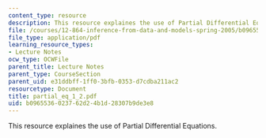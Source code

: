 ```yaml
---
content_type: resource
description: This resource explaines the use of Partial Differential Equations.
file: /courses/12-864-inference-from-data-and-models-spring-2005/b0965536023762d24b1d28307b9de3e8_partial_eq_1_2.pdf
file_type: application/pdf
learning_resource_types:
- Lecture Notes
ocw_type: OCWFile
parent_title: Lecture Notes
parent_type: CourseSection
parent_uid: e31ddbff-1ff0-3bfb-0353-d7cdba211ac2
resourcetype: Document
title: partial_eq_1_2.pdf
uid: b0965536-0237-62d2-4b1d-28307b9de3e8
---
```

This resource explaines the use of Partial Differential Equations.

